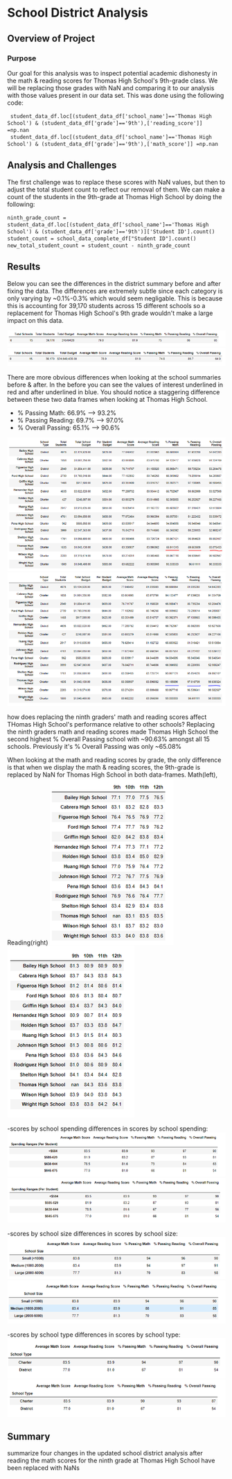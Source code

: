 # School District Analysis

## Overview of Project

### Purpose

Our goal for this analysis was to inspect potential academic dishonesty in the math & reading scores for Thomas High School's 9th-grade class. We will be replacing those grades with NaN and comparing it to our analysis with those values present in our data set. This was done using the following code:
```
 student_data_df.loc[(student_data_df['school_name']=='Thomas High School') & (student_data_df['grade']=='9th'),['reading_score']] =np.nan
 student_data_df.loc[(student_data_df['school_name']=='Thomas High School') & (student_data_df['grade']=='9th'),['math_score']] =np.nan
 ```

## Analysis and Challenges

The first challenge was to replace these scores with NaN values, but then to adjust the total student count to reflect our removal of them. We can make a count of the students in the 9th-grade at Thomas High School by doing the following:

```
ninth_grade_count = student_data_df.loc[(student_data_df['school_name']=='Thomas High School') & (student_data_df['grade']=='9th')]['Student ID'].count()
student_count = school_data_complete_df["Student ID"].count()
new_total_student_count = student_count - ninth_grade_count
```

## Results

Below you can see the differences in the district summary before and after fixing the data. The differences are extremely subtle since each category is only varying by ~0.1%-0.3% which would seem negligable. This is because this is accounting for 39,170 students across 15 different schools so a replacement for Thomas High School's 9th grade wouldn't make a large impact on this data.

![district_summary_original](https://github.com/brand0j/School_District_Analysis/blob/main/Resources/district_summary_original.PNG)
![district_summary_fixed](https://github.com/brand0j/School_District_Analysis/blob/main/Resources/district_summary_fixed.PNG)



There are more obvious differences when looking at the school summaries before & after. In the before you can see the values of interest underlined in red and after underlined in blue. You should notice a staggering difference between these two data frames when looking at Thomas High School. 

- % Passing Math: 66.9% --> 93.2%
- % Passing Reading: 69.7% --> 97.0%
- % Overall Passing: 65.1% --> 90.6%

![Thomas_High_School_original](https://github.com/brand0j/School_District_Analysis/blob/main/Resources/Thomas_High_School_original.PNG)
![Thomas_High_School_fixed](https://github.com/brand0j/School_District_Analysis/blob/main/Resources/Thomas_High_School_fixed.PNG)

how does replacing the ninth graders' math and reading scores affect THomas High School's performance relative to other schools?
Replacing the ninth graders math and reading scores made Thomas High School the second highest % Overall Passing school with ~90.63% amongst all 15 schools. Previously it's % Overall Passing was only ~65.08%


When looking at the math and reading scores by grade, the only difference is that when we display the math & reading scores, the 9th-grade is replaced by NaN for Thomas High School in both data-frames. Math(left), Reading(right)
![math_scores_by_grade](https://github.com/brand0j/School_District_Analysis/blob/main/Resources/math_scores_by_grade.PNG)
![reading_scores_by_grade](https://github.com/brand0j/School_District_Analysis/blob/main/Resources/reading_scores_by_grade.PNG)


-scores by school spending
differences in scores by school spending:
![scores_by_school_spending_original](https://github.com/brand0j/School_District_Analysis/blob/main/Resources/scores_by_school_spending_original.PNG)
![scores_by_school_spending_fixed](https://github.com/brand0j/School_District_Analysis/blob/main/Resources/scores_by_school_spending_fixed.PNG)

-scores by school size
differences in scores by school size:
![scores_by_school_size_original](https://github.com/brand0j/School_District_Analysis/blob/main/Resources/scores_by_school_size_original.PNG)
![scores_by_school_size_fixed](https://github.com/brand0j/School_District_Analysis/blob/main/Resources/scores_by_school_size_fixed.PNG)

-scores by school type
differences in scores by school type:
![scores_by_school_type_original](https://github.com/brand0j/School_District_Analysis/blob/main/Resources/scores_by_school_type_original.PNG)
![scores_by_school_type_fixed](https://github.com/brand0j/School_District_Analysis/blob/main/Resources/scores_by_school_type_fixed.PNG)

## Summary
summarize four changes in the updated school district analysis after reading the math scores for the ninth grade at Thomas High School have been replaced with NaNs

